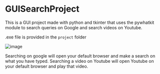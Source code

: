 # GUISearchProject
This is a GUI project made with python and tkinter that uses the pywhatkit module to search queries on Google and search videos on Youtube.

.exe file is provided in the ```project``` folder

![image](https://user-images.githubusercontent.com/82995939/132275985-488fadb6-3f4d-486a-aed8-d14d54fa5d58.png)

Searching on google will open your default browser and make a search on what you have typed.
Searching a video on Youtube will open Youtube on your default browser and play that video.
